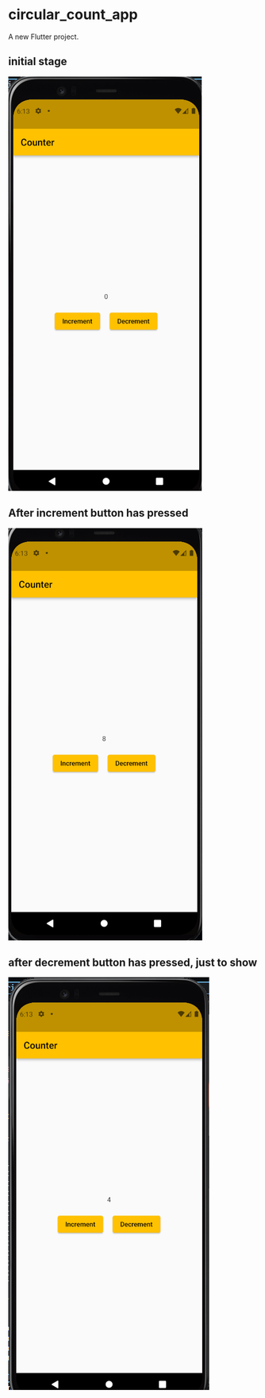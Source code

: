 # circular_count_app

A new Flutter project.
## initial stage

![normal state](https://github.com/yakobsolo/2023-project-phase-mobile-tasks/blob/main/on-boarding/assets/Screenshot%20(912).png)
## After increment button has pressed
![increment](https://github.com/yakobsolo/2023-project-phase-mobile-tasks/blob/main/on-boarding/assets/Screenshot%20(913).png)
## after decrement button has pressed, just to show 
![decrement](https://github.com/yakobsolo/2023-project-phase-mobile-tasks/blob/main/on-boarding/assets/Screenshot%20(915).png)
